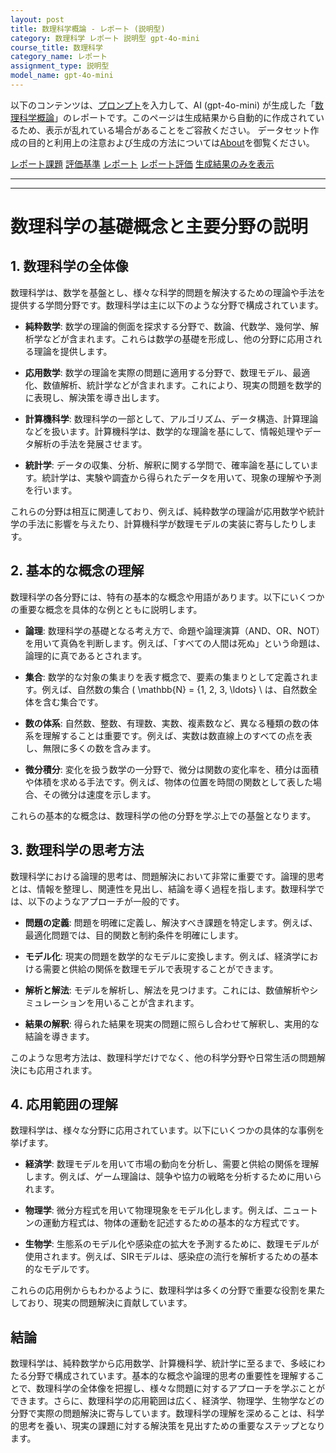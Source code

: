 ```yaml
---
layout: post
title: 数理科学概論 - レポート (説明型)
category: 数理科学 レポート 説明型 gpt-4o-mini
course_title: 数理科学
category_name: レポート
assignment_type: 説明型
model_name: gpt-4o-mini
---
```


以下のコンテンツは、[プロンプト](https://github.com/takedatoshiyuki/synthetic_assignments/tree/main/generated/数理科学/gpt-4o-mini/prompt_レポート-説明型.md)を入力して、AI (gpt-4o-mini) が生成した「[数理科学概論](/contents/数理科学/)」のレポートです。このページは生成結果から自動的に作成されているため、表示が乱れている場合があることをご容赦ください。
データセット作成の目的と利用上の注意および生成の方法については[About](/About)を御覧ください。

[レポート課題](../レポート課題-説明型)
[評価基準](../評価基準-説明型)
[レポート](../レポート-説明型)
[レポート評価](../レポート評価-説明型)
[生成結果のみを表示](https://github.com/takedatoshiyuki/synthetic_assignments/tree/main/generated/数理科学/gpt-4o-mini/レポート-説明型.md)
  

***
***
  
# 数理科学の基礎概念と主要分野の説明

## 1. 数理科学の全体像

数理科学は、数学を基盤とし、様々な科学的問題を解決するための理論や手法を提供する学問分野です。数理科学は主に以下のような分野で構成されています。

- **純粋数学**: 数学の理論的側面を探求する分野で、数論、代数学、幾何学、解析学などが含まれます。これらは数学の基礎を形成し、他の分野に応用される理論を提供します。

- **応用数学**: 数学の理論を実際の問題に適用する分野で、数理モデル、最適化、数値解析、統計学などが含まれます。これにより、現実の問題を数学的に表現し、解決策を導き出します。

- **計算機科学**: 数理科学の一部として、アルゴリズム、データ構造、計算理論などを扱います。計算機科学は、数学的な理論を基にして、情報処理やデータ解析の手法を発展させます。

- **統計学**: データの収集、分析、解釈に関する学問で、確率論を基にしています。統計学は、実験や調査から得られたデータを用いて、現象の理解や予測を行います。

これらの分野は相互に関連しており、例えば、純粋数学の理論が応用数学や統計学の手法に影響を与えたり、計算機科学が数理モデルの実装に寄与したりします。

## 2. 基本的な概念の理解

数理科学の各分野には、特有の基本的な概念や用語があります。以下にいくつかの重要な概念を具体的な例とともに説明します。

- **論理**: 数理科学の基礎となる考え方で、命題や論理演算（AND、OR、NOT）を用いて真偽を判断します。例えば、「すべての人間は死ぬ」という命題は、論理的に真であるとされます。

- **集合**: 数学的な対象の集まりを表す概念で、要素の集まりとして定義されます。例えば、自然数の集合 \( \mathbb{N} = \{1, 2, 3, \ldots\} \ は、自然数全体を含む集合です。

- **数の体系**: 自然数、整数、有理数、実数、複素数など、異なる種類の数の体系を理解することは重要です。例えば、実数は数直線上のすべての点を表し、無限に多くの数を含みます。

- **微分積分**: 変化を扱う数学の一分野で、微分は関数の変化率を、積分は面積や体積を求める手法です。例えば、物体の位置を時間の関数として表した場合、その微分は速度を示します。

これらの基本的な概念は、数理科学の他の分野を学ぶ上での基盤となります。

## 3. 数理科学の思考方法

数理科学における論理的思考は、問題解決において非常に重要です。論理的思考とは、情報を整理し、関連性を見出し、結論を導く過程を指します。数理科学では、以下のようなアプローチが一般的です。

- **問題の定義**: 問題を明確に定義し、解決すべき課題を特定します。例えば、最適化問題では、目的関数と制約条件を明確にします。

- **モデル化**: 現実の問題を数学的なモデルに変換します。例えば、経済学における需要と供給の関係を数理モデルで表現することができます。

- **解析と解法**: モデルを解析し、解法を見つけます。これには、数値解析やシミュレーションを用いることが含まれます。

- **結果の解釈**: 得られた結果を現実の問題に照らし合わせて解釈し、実用的な結論を導きます。

このような思考方法は、数理科学だけでなく、他の科学分野や日常生活の問題解決にも応用されます。

## 4. 応用範囲の理解

数理科学は、様々な分野に応用されています。以下にいくつかの具体的な事例を挙げます。

- **経済学**: 数理モデルを用いて市場の動向を分析し、需要と供給の関係を理解します。例えば、ゲーム理論は、競争や協力の戦略を分析するために用いられます。

- **物理学**: 微分方程式を用いて物理現象をモデル化します。例えば、ニュートンの運動方程式は、物体の運動を記述するための基本的な方程式です。

- **生物学**: 生態系のモデル化や感染症の拡大を予測するために、数理モデルが使用されます。例えば、SIRモデルは、感染症の流行を解析するための基本的なモデルです。

これらの応用例からもわかるように、数理科学は多くの分野で重要な役割を果たしており、現実の問題解決に貢献しています。

## 結論

数理科学は、純粋数学から応用数学、計算機科学、統計学に至るまで、多岐にわたる分野で構成されています。基本的な概念や論理的思考の重要性を理解することで、数理科学の全体像を把握し、様々な問題に対するアプローチを学ぶことができます。さらに、数理科学の応用範囲は広く、経済学、物理学、生物学などの分野で実際の問題解決に寄与しています。数理科学の理解を深めることは、科学的思考を養い、現実の課題に対する解決策を見出すための重要なステップとなります。
